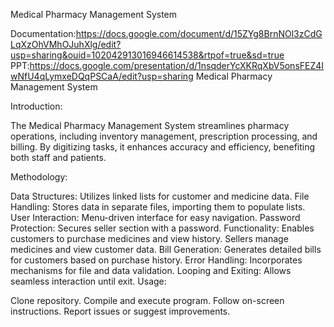 Medical Pharmacy Management System



Documentation:https://docs.google.com/document/d/15ZYg8BrnNOl3zCdGLqXzOhVMhOJuhXlg/edit?usp=sharing&ouid=102042913016946614538&rtpof=true&sd=true
PPT:https://docs.google.com/presentation/d/1nsqderYcXKRqXbV5onsFEZ4IwNfU4qLymxeDQqPSCaA/edit?usp=sharing
Medical Pharmacy Management System

Introduction:

The Medical Pharmacy Management System streamlines pharmacy operations, including inventory management, prescription processing, and billing. By digitizing tasks, it enhances accuracy and efficiency, benefiting both staff and patients.

Methodology:

Data Structures: Utilizes linked lists for customer and medicine data.
File Handling: Stores data in separate files, importing them to populate lists.
User Interaction: Menu-driven interface for easy navigation.
Password Protection: Secures seller section with a password.
Functionality: Enables customers to purchase medicines and view history. Sellers manage medicines and view customer data.
Bill Generation: Generates detailed bills for customers based on purchase history.
Error Handling: Incorporates mechanisms for file and data validation.
Looping and Exiting: Allows seamless interaction until exit.
Usage:

Clone repository.
Compile and execute program.
Follow on-screen instructions.
Report issues or suggest improvements.
